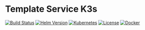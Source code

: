 # Template Service K3s

[![Build Status](https://jenkins.ravcube.com/buildStatus/icon?job=PR%20Public/PR%20Template%20Service%20K3s&style=plastic)](https://jenkins.ravcube.com/job/PR%20Public/job/PR%20Template%20Service%20K3s/lastBuild/pipeline-overview/)
[![Helm Version](https://img.shields.io/badge/helm-v3-blue?logo=helm&style=plastic)](https://helm.sh/)
[![Kubernetes](https://img.shields.io/badge/kubernetes-K3s-orange?logo=kubernetes&style=plastic)](https://k3s.io/)
[![License](https://img.shields.io/github/license/KNOSERO/template_service_k3s?style=plastic)](LICENSE)
[![Docker](https://img.shields.io/badge/Docker-Image-blue?logo=docker&style=plastic)](https://hub.docker.com/_/hello-world)